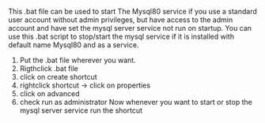This .bat file can be used to start The Mysql80 service if you use a standard user account without admin privileges, but have access to the admin account and have set the mysql server service not run on startup.
You can use this .bat script to stop/start the mysql service if it is installed with default name Mysql80 and as a service.
1. Put the .bat file wherever you want.
2. Rigthclick .bat file
3. click on create shortcut
4. rightclick shortcut -> click on properties
5. click on advanced 
6. check run as administrator
Now whenever you want to start or stop the mysql server service run the shortcut